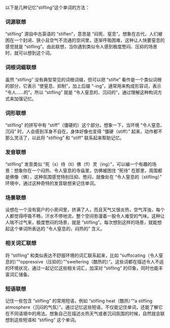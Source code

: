 以下是几种记忆“stifling”这个单词的方法：

### 词源联想
“stifling” 源自中古英语的 “stiflen”，意思是 “闷死、窒息”。想象在古代，人们被困在一个封闭、狭小且空气不流通的空间里，逐渐呼吸困难，这种让人快要窒息的感觉就是 “stifling”。由此联想，当你遇到类似令人感到极度憋闷、压抑的场景时，就可以想到这个词。

### 词根词缀联想
虽然 “stifling” 没有典型常见的词根词缀，但可以把 “stifle” 看作是一个类似词根的部分，它表示 “使窒息、抑制”，加上后缀 “-ing”，通常用来构成形容词，表示 “令人……的”。所以 “stifling” 就是 “令人窒息的、沉闷的”，通过理解这种构词方式来加强记忆。

### 词形联想
“stifling” 的拼写中有 “stiff”（僵硬的）这个部分。想象一下，当环境 “令人窒息、沉闷” 时，人会感到浑身不自在，身体好像也变得 “僵硬（stiff）” 起来，动作都不那么灵活了，以此将 “stifling” 和 “stiff” 联系起来帮助记忆。

### 发音联想
“stifling” 发音类似 “死（s）待（ti）佛（fl）灵（ing）”，可以编一个有趣的场景：想象你在一个闷热、令人窒息的寺庙里，仿佛被困住 “死待” 在那里，周围都是佛像（佛），这种氛围感觉特别压抑、憋闷，就像处在 “令人窒息的（stifling）” 环境中，通过这种奇特的发音联想来记住单词。

### 场景联想
设想在一个没有窗户的小房间里，挤满了人，而且天气又很炎热，空气浑浊，每个人都觉得呼吸不畅，汗水不停地流，整个空间弥漫着一股令人难受的气味。这种让人喘不过气来，极度憋闷的场景，就是 “stifling”。每次想到这样的场景，就能想起这个单词所表达的 “令人窒息的，闷热的” 含义。

### 相关词汇联想
将 “stifling” 和类似表达不舒服环境的词汇联系起来，比如 “suffocating（令人窒息的）”“oppressive（压抑的）”“sweltering（酷热的）”。这些词都在描述令人不适的环境状况，通过一起记忆这些相关词汇，加深对 “stifling” 的印象，同时也能丰富词汇储备。

### 短语联想
记住一些包含 “stifling” 的常用短语，例如 “stifling heat（酷热）”“a stifling atmosphere（沉闷的气氛）”。通过记忆这些短语，不仅能记住单词，还能了解它在不同语境中的用法。想象自己在描述炎热天气或者沉闷氛围的时候，自然就会联想到这些短语和 “stifling” 这个单词。 